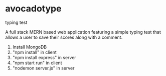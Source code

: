 # avocadotype
typing test

A full stack MERN based web application featuring a simple typing test that allows a user to save their scores along with a comment.

1. Install MongoDB
2. "npm install" in client
3. "npm install express" in server
4. "npm start run" in client
5. "nodemon server.js" in server
